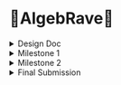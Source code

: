 # :dvd:AlgebRave:dvd:

<details>
  <summary> Design Doc </summary>

## Introduction
Ever since I played Dance Central by Harmonix Studios(now a part of Ubisoft) in middle school on my Xbox 360/kinect, I was mesmerized by the amalgamation of music and graphics that I got to experience. Fast forward to Fall 2023, when I am taking the Procedural Graphics class at Penn and with every new lecture, thinking back on how could I recreate a fraction of the experience that Dance Central provided me with. And here I am, trying to attempt it for the final project of that class!

## Goals
* **Technical Goal:** I want to create a procedural beat detection system for audio files, and use that to drive custom graphics & visual effects based on live input from Kinect.  
* **Intrinsic Goal:** Having fun! I want both the user of the tool as well as myself during its development to have a blast. I want to create something wherein one could play any song of their liking, and have fun interacting with the splash of graphics appearing on their screen - maybe bust a move or two :dancers:

## Inspiration/References
- Although I am not creating a dance-based pose-matching game, but the inspiration for the environment and the experience is certainly based on Dance Central. [This](https://www.youtube.com/watch?v=kuwB05ASh7E) is a trailer of their sequel, that gives an idea of what the game is about. [This](https://www.gdcvault.com/play/1014487/Break-It-Down-How-Harmonix) is a GDC talk where they _Break It Down_ their game design & development approach, which isn't relevant to this project but definitely is a good inspiration.
- [Wayne Wu](https://www.wuwayne.com/), a graduate from the same program did a very similar [project](https://github.com/wayne-wu/interactive-dance-projection/tree/main) last year. This will be a good reference point for me for the user interactivity & background parts.
- [John Alberse](https://www.johnalberse.com/), a fellow intern I met at Activision in Summer'23 had some experience with Projective Graphics. He shared [this](https://drive.google.com/file/d/1RECgq3cEmV_nBFP9xX_NIgyAxvJbxDen/view) piece of his work with me which I found really inspirational. Screenshot from his work:  
  <img width="400px" src="images/designdoc/ref_fluid.png">

- Super helpful in getting started: [Introduction to TouchDesigner - Ben Voigt](https://www.youtube.com/watch?v=wmM1lCWtn6o)
- [Fluid Simulation using TouchDesigner](https://www.youtube.com/watch?v=2k6H5Qa_fCE)
- [Making Audio Reactive systems using TouchDesigner](https://www.youtube.com/watch?v=rGoCbVmGtPE)
- [Example of using TouchDesigner + Kinect](https://www.youtube.com/watch?v=tPYTXt1hSx4)
- [Audioreactive Kinect Dancer](https://www.youtube.com/watch?v=8ZgvxwmQGZw)   
  <img width="400px" src="images/designdoc/dance.gif">

- An example of particle system interaction in TouchDesigner:  
  <img width="400px" src="images/designdoc/particles.gif">

- An example of audio visualization in TouchDesigner:  
  <img width="400px" src="images/designdoc/visuals.gif">


## Specifications
- A **Procedural Beat Detection** system created uisng **TouchDesigner** to identfiy basic parts of music like beats, drums, snares, bass, etc.
- Live input streaming from **Kinect** into TouchDesigner and using it to drive interactive visual elements.
- Incorporate **noise/toolbox functions** with **custom GLSL shaders** to write simple background effects driven off of music.

## Techniques
- **Procedural node-based tool**: Only recently I started gaining some experience with node-based tools like Houdini and Unity Shader Graphs. For this project, I will be using (and also, learning from scratch) **TouchDesigner** because of its ability to provide both great interactivity with Kinect as well as nodes to write custom GLSL shaders.
- **Kinect**: Since I already own a Kinect, even though the old one that shipped with the XBOX 360,, it is nonetheless a powerful device and therefore I'll be using the same for this project for its befitting abilities.
- **Toolbox Functions:** Writing custom shaders for visual effects almost never goes with using Toolbox and Noise functions. Although I haven't finalized each and every single visual aspect of the shaders, I am pretty sure I'll be routinely employing these tools for whatever I would want to achieve.
- **Optical Flow, Particle Simulation, Fluid Simulation, etc:** All such concepts fit really well with the vision for the project, and I will choose a subset of these while researching on the ease of their impolementation that aligns with the project's timeline.

## Design
![algebrave_design](https://github.com/Saksham03/algeb-rave/assets/20259371/a1f6e6b1-4dfb-4f01-9f1d-dc35cab7d551)


## Timeline

### Week 1 ( 8 Nov'23 - 15 Nov'23)
* Implement the audio detection system in TouchDesigner that for a given audio file is able to generate signals for musical elements like beats, drums, snares, bass, etc.
* Target generating 4 such audio signals.
* Do a proof-of-concept by driving some basic graphics off a subset/all of these signals.

### Week 2 ( 15 Nov'23 - 22 Nov'23)
* Get started on the user input - hook up Kinect with TouchDesigner.
* Follow basic tutorial(s) to get some easy wins like particle system interactions.
* Implement at least 2 user-interactive features using tools like Optical Flow and Fluid Simulation.
* Hook up audio signals into these features.

### Week 3 ( 22 Nov'23 - 29 Nov'23)
* Work on developing simple yet visually pleasing audio-driven backgrounds.
* Implement 4 different backgrounds driven off of the generated audio signals.
* Combine everything together - audio signals, user input-based Kinect signals, and shader backgrounds.

### Week 4 ( 29 Nov'23 - 6 Dec'23)
* Tackle any delays from the previous milestones.
* Polish, polish, polish!
* Work on documentation.
* Ask fellow students to experiment with the tool and capture some recordings.
* Make a trailer for AlgebRave!

</details>  

<details>
  <summary> Milestone 1 </summary>

## Milestone 1

### Components
1. [TouchDesigner Basics](#touchdesigner-basics)
2. [Kick Detection](#kick-detection)
3. [Snare Detection](#snare-detection)
4. [Spotify Connectivity](#spotify-connectivity)
5. [Summary](#summary---milestone-1)

For my Milestone 1, I was able to achieve the following:  
1. Getting familiar with TouchDesigner and the most common tools/functionalities that I'd be needing.
2. Making 3 audio signals that would help me drive graphics:  
   - Bass/kick detection
   - Snare detetion
   - Audio visualization
3. Getting input from Spotify instead of a local audio file to make the system more widely usable.

Here is a demo video of the audio detection system in action (with the default TouchDesigner audio file)(Sound ON:sound:):  
 

https://github.com/Saksham03/algeb-rave/assets/20259371/2beda103-c26e-4a3c-933e-2a7a72884350



### TouchDesigner Basics
- The [Introduction To TouchDesginer by Ben Voigt](https://www.youtube.com/watch?v=wmM1lCWtn6o) is a superb resource to get started on the software. I had already gone through the whole thing during the Summer when I was playing around with TouchDesigner, but now was a good time to brush up on the snippets from that video that I thought would come in handy.
- As I was just getting started, I had the bigger picture in mind of a vast, unmanageable node network - one that is pretty common when using node-based softwares. Hence from the get go, I wanted to make separate isolated and independently manageable components for as many things as I could. [This video](https://www.youtube.com/watch?v=oTFZXL2xbvw) by [bileam tschepe (elekktronaut)](https://www.youtube.com/@elekktronaut) was extremely helpful in guiding me towards building **Components** in TouchDesigner, and **exposing the parameters** on these custom nodes that I would possibly want to tweak later.

### Kick Detection
- The first thing I build was the bass/kick detection, and I followed [this](https://www.youtube.com/watch?v=gUELH_B2wsE) video by [elekktronaut](https://www.youtube.com/@elekktronaut). I also looked up a couple of other resources and tweaked the parameters to my liking, but that video established the solid groundwork of my understanding of how kick detection was supposed to work. This is what my kick detection workflow looks like:
![](images/ms1/kick_deets.png)  
The highlighted path in the above image is to show that the kick detection was built as a separate component so that it is easy to manage, and lives one level inside the root level of the project.
-  As stated above, I built the kick detetor as a separate component. On the custom node, I exposed several parameters that I thought were enough to provide me with the control to tweak the output kick detection signal to my liking. These are the parameters that are available for this node at the project's root level:  
![](images/ms1/kick_params.png)

### Snare Detection
- I moved on to snare detection, and pretty much followed the same resource as the kick deteciton one. I had to combine some learnings from [this](https://www.youtube.com/watch?v=rGoCbVmGtPE&t=2s) video as well, and snares became an easy win after kick detection. This is what my snare detection workflow looks like:
![](images/ms1/snare_deets.png)  
Again, the highlighted path in the above image is to show that the snare detection was built as a separate component.
-  On the custom node, there are several parameters that are available for this node at the project's root level to tweak the result to my liking:  
![](images/ms1/snare_params.png)

### Audio Visualization
- As stated initially in my design doc, I was aiming to get 4 audio signals out of an input audio. But I couldn't find enough resources apart from the basic kick and snare detection. I looked at some audio-specific tutorials that were independent of TouchDesigner, but they were either too detailed an went over my head or were not possible to be implemented in TouchDesigner. Besides, I figured that these 2 signals were enough for me to drive some cool graphics/visuals.
- What I really wanted to do was to isolate the vocals from a track and display them as pulsating bars. Although I failed to figure out a way to isloate the vocals, I did manage to find [this great resource](https://www.youtube.com/watch?v=VwEoniNx5e8&list=PLFrhecWXVn59fuqALP_Hb6qRKEXy4LVQp&index=12) that helped me build an audio visualizer.
- I also built my audio visualizer in a separate component of its own. The node-based workflow for my audio visualizer looks something like this:
![](images/ms1/vis.png)

### Spotify connectivity
- Since I wasn't able to get more audio-related signals from the input as I had planned, I thought of other ways of making my project more fun - and one of them was certainly being able to plug and play any song, and not just from the limited audio files residing on my local machine.
- I was able to achieve this using a 3rd party software called VB-Cable. And [this video](https://www.youtube.com/watch?v=HR6Ot3w6qTo), again by the amazing [elekktronaut](https://www.youtube.com/@elekktronaut) was very helpful in guiding me how to do it.

### Summary - Milestone 1
- I achieved most of my milestones, and seem to be in a pretty good shape to proceed with my next milestone.
- I wasn't able to achieve just one milestone - generating 4 audio signals. I was able to get essentially only 2 (3 if you count the visualizer, although it is not a 'signal' that I would use to drive visuals), due to the lack of both resources as well as my experience with TouchDesigner/Audio manipulation. This is not a problem though, as those 2 signals should be enough to get fun audo-driven graphics.
- Because I couldn't fully complete one of the milestone tasks, I took on the additional task of hooking up AlgebRave with Spotify, and it works. I also added the audio visualizer in this milestone itself, which would give me a headstart for the next one.
- The system as it stands is not ideal - the parameters need some tweaking for different audio inputs, and work well mostly in the middle parts of the song. This is something out of my hands, because TouchDesigner works with the audio files on-the-fly instead of a preprocess, and since we work with normalized values, the beginning/ending of songs usually have a different music pattern than the rest of the track that throws off the system a bit. But, I am taking this as good learning for myself and proceeding with the project with what I have.

</details>  

<details>
  <summary> Milestone 2 </summary>

## Milestone 3: Implementation part 2 (due 11/27)
We're over halfway there! This week should be about fixing bugs and extending the core of your generator. Make sure by the end of this week _your generator works and is feature complete._ Any core engine features that don't make it in this week should be cut! Don't worry if you haven't managed to exactly hit your goals. We're more interested in seeing proof of your development effort than knowing your planned everything perfectly. 

Put all your code in your forked repository.

Submission: Add a new section to your README titled: Milestone #3, which should include
- written description of progress on your project goals. If you haven't hit all your goals, what did you have to cut and why? 
- Detailed output from your generator, images, video, etc.
We'll check your repository for updates. No need to create a new pull request.

Come to class on the due date with a WORKING COPY of your project. We'll be spending time in class critiquing and reviewing your work so far.

</details>  

<details>
  <summary> Final Submission </summary>

## Final submission (due 12/5)
Time to polish! Spen this last week of your project using your generator to produce beautiful output. Add textures, tune parameters, play with colors, play with camera animation. Take the feedback from class critques and use it to take your project to the next level.

Submission:
- Push all your code / files to your repository
- Come to class ready to present your finished project
- Update your README with two sections 
  - final results with images and a live demo if possible
  - post mortem: how did your project go overall? Did you accomplish your goals? Did you have to pivot?

</details> 
